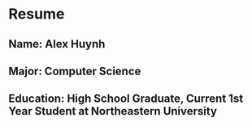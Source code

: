 # Resume

## Name: Alex Huynh

## Major: Computer Science

## Education: High School Graduate, Current 1st Year Student at Northeastern University